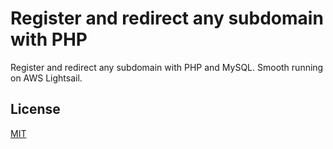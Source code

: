 # Register and redirect any subdomain with PHP
Register and redirect any subdomain with PHP and MySQL. Smooth running on AWS Lightsail.
## License
[MIT](https://choosealicense.com/licenses/mit/)